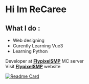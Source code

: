# Hi Im ReCaree

##  What I do :
* Web designing 
* Curently Learning Vue3
* Learning Python

Developer at [**FlypixelSMP**](https://discord.gg/XVCGXEmEv3) MC server<br />
Visit [**FlypixelSMP**](https://recaree.github.io/flypixel.github.io/index.html) website
<br />

[![Readme Card](https://github-readme-stats.vercel.app/api?username=ReCaree&show_icons=true&theme=tokyonight)](https://github.com/ReCaree)
